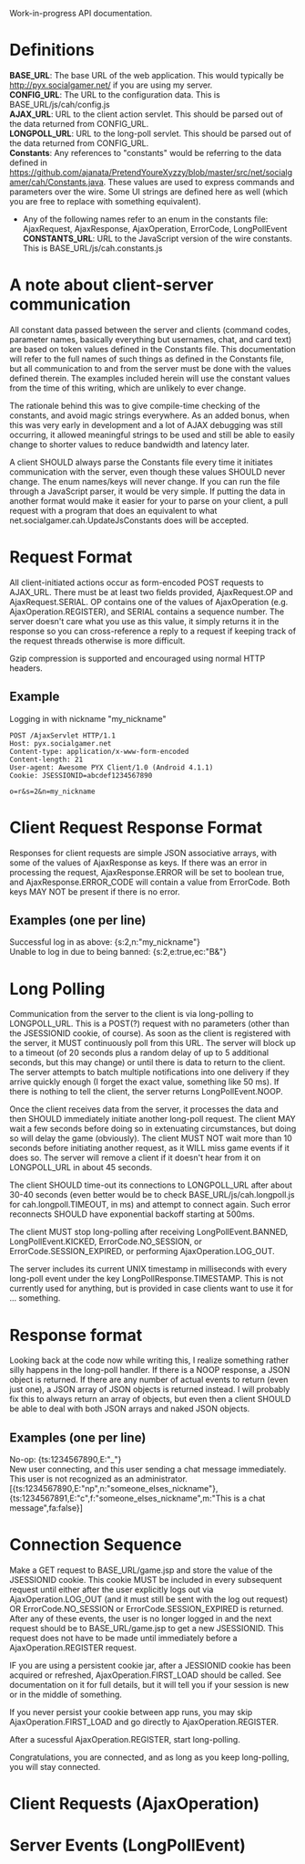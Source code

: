 Work-in-progress API documentation.

# Definitions
**BASE_URL**: The base URL of the web application. This would typically be http://pyx.socialgamer.net/ if you are using my server.  
**CONFIG_URL**: The URL to the configuration data. This is BASE_URL/js/cah/config.js  
**AJAX_URL**: URL to the client action servlet. This should be parsed out of the data returned from CONFIG_URL.  
**LONGPOLL_URL**: URL to the long-poll servlet. This should be parsed out of the data returned from CONFIG_URL.  
**Constants**: Any references to "constants" would be referring to the data defined in https://github.com/ajanata/PretendYoureXyzzy/blob/master/src/net/socialgamer/cah/Constants.java. These values are used to express commands and parameters over the wire. Some UI strings are defined here as well (which you are free to replace with something equivalent).  
 * Any of the following names refer to an enum in the constants file: AjaxRequest, AjaxResponse, AjaxOperation, ErrorCode, LongPollEvent  
**CONSTANTS_URL**: URL to the JavaScript version of the wire constants. This is BASE_URL/js/cah.constants.js  


# A note about client-server communication
All constant data passed between the server and clients (command codes, parameter names, basically everything but usernames, chat, and card text) are based on token values defined in the Constants file. This documentation will refer to the full names of such things as defined in the Constants file, but all communication to and from the server must be done with the values defined therein. The examples included herein will use the constant values from the time of this writing, which are unlikely to ever change.

The rationale behind this was to give compile-time checking of the constants, and avoid magic strings everywhere. As an added bonus, when this was very early in development and a lot of AJAX debugging was still occurring, it allowed meaningful strings to be used and still be able to easily change to shorter values to reduce bandwidth and latency later.

A client SHOULD always parse the Constants file every time it initiates communication with the server, even though these values SHOULD never change. The enum names/keys will never change. If you can run the file through a JavaScript parser, it would be very simple. If putting the data in another format would make it easier for your to parse on your client, a pull request with a program that does an equivalent to what net.socialgamer.cah.UpdateJsConstants does will be accepted.

# Request Format
All client-initiated actions occur as form-encoded POST requests to AJAX_URL. There must be at least two fields provided, AjaxRequest.OP and AjaxRequest.SERIAL. OP contains one of the values of AjaxOperation (e.g. AjaxOperation.REGISTER), and SERIAL contains a sequence number. The server doesn't care what you use as this value, it simply returns it in the response so you can cross-reference a reply to a request if keeping track of the request threads otherwise is more difficult.

Gzip compression is supported and encouraged using normal HTTP headers.

## Example

Logging in with nickname "my_nickname"

```
POST /AjaxServlet HTTP/1.1
Host: pyx.socialgamer.net
Content-type: application/x-www-form-encoded
Content-length: 21
User-agent: Awesome PYX Client/1.0 (Android 4.1.1)
Cookie: JSESSIONID=abcdef1234567890

o=r&s=2&n=my_nickname
```

# Client Request Response Format
Responses for client requests are simple JSON associative arrays, with some of the values of AjaxResponse as keys. If there was an error in processing the request, AjaxResponse.ERROR will be set to boolean true, and AjaxResponse.ERROR_CODE will contain a value from ErrorCode. Both keys MAY NOT be present if there is no error.

## Examples (one per line)

Successful log in as above: {s:2,n:"my_nickname"}  
Unable to log in due to being banned: {s:2,e:true,ec:"B&"}

# Long Polling
Communication from the server to the client is via long-polling to LONGPOLL_URL. This is a POST(?) request with no parameters (other than the JSESSIONID cookie, of course). As soon as the client is registered with the server, it MUST continuously poll from this URL. The server will block up to a timeout (of 20 seconds plus a random delay of up to 5 additional seconds, but this may change) or until there is data to return to the client. The server attempts to batch multiple notifications into one delivery if they arrive quickly enough (I forget the exact value, something like 50 ms). If there is nothing to tell the client, the server returns LongPollEvent.NOOP.

Once the client receives data from the server, it processes the data and then SHOULD immediately initiate another long-poll request. The client MAY wait a few seconds before doing so in extenuating circumstances, but doing so will delay the game (obviously). The client MUST NOT wait more than 10 seconds before initiating another request, as it WILL miss game events if it does so. The server will remove a client if it doesn't hear from it on LONGPOLL_URL in about 45 seconds.

The client SHOULD time-out its connections to LONGPOLL_URL after about 30-40 seconds (even better would be to check BASE_URL/js/cah.longpoll.js for cah.longpoll.TIMEOUT, in ms) and attempt to connect again. Such error reconnects SHOULD have exponential backoff starting at 500ms.

The client MUST stop long-polling after receiving LongPollEvent.BANNED, LongPollEvent.KICKED, ErrorCode.NO_SESSION, or ErrorCode.SESSION_EXPIRED, or performing AjaxOperation.LOG_OUT.

The server includes its current UNIX timestamp in milliseconds with every long-poll event under the key LongPollResponse.TIMESTAMP. This is not currently used for anything, but is provided in case clients want to use it for ... something.

# Response format
Looking back at the code now while writing this, I realize something rather silly happens in the long-poll handler. If there is a NOOP response, a JSON object is returned. If there are any number of actual events to return (even just one), a JSON array of JSON objects is returned instead. I will probably fix this to always return an array of objects, but even then a client SHOULD be able to deal with both JSON arrays and naked JSON objects.

## Examples (one per line)

No-op: {ts:1234567890,E:"_"}  
New user connecting, and this user sending a chat message immediately. This user is not recognized as an administrator. [{ts:1234567890,E:"np",n:"someone_elses_nickname"},{ts:1234567891,E:"c",f:"someone_elses_nickname",m:"This is a chat message",fa:false}]  


# Connection Sequence
Make a GET request to BASE_URL/game.jsp and store the value of the JSESSIONID cookie. This cookie MUST be included in every subsequent request until either after the user explicitly logs out via AjaxOperation.LOG_OUT (and it must still be sent with the log out request) OR ErrorCode.NO_SESSION or ErrorCode.SESSION_EXPIRED is returned. After any of these events, the user is no longer logged in and the next request should be to BASE_URL/game.jsp to get a new JSESSIONID. This request does not have to be made until immediately before a AjaxOperation.REGISTER request.

IF you are using a persistent cookie jar, after a JESSIONID cookie has been acquired or refreshed, AjaxOperation.FIRST_LOAD should be called. See documentation on it for full details, but it will tell you if your session is new or in the middle of something.

If you never persist your cookie between app runs, you may skip AjaxOperation.FIRST_LOAD and go directly to AjaxOperation.REGISTER.

After a sucessful AjaxOperation.REGISTER, start long-polling.

Congratulations, you are connected, and as long as you keep long-polling, you will stay connected.


# Client Requests (AjaxOperation)


# Server Events (LongPollEvent)
#
